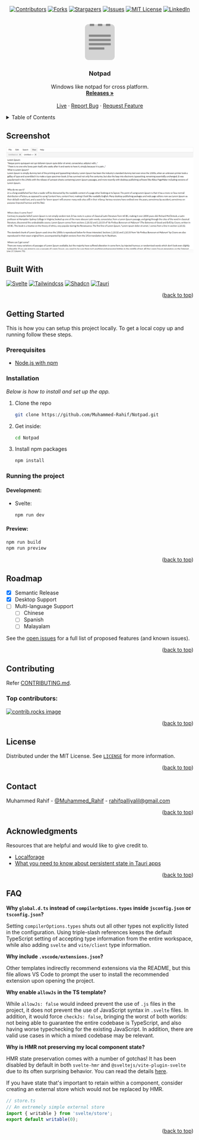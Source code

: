 <!-- Improved compatibility of back to top link: See: https://github.com/Muhammed-Rahif/Notpad/pull/73 -->

<a id="readme-top"></a>

<!--
*** Thanks for checking out the Best-README-Template. If you have a suggestion
*** that would make this better, please fork the repo and create a pull request
*** or simply open an issue with the tag "enhancement".
*** Don't forget to give the project a star!
*** Thanks again! Now go create something AMAZING! :D
-->

<!-- PROJECT SHIELDS -->
<!--
*** I'm using markdown "reference style" links for readability.
*** Reference links are enclosed in brackets [ ] instead of parentheses ( ).
*** See the bottom of this document for the declaration of the reference variables
*** for contributors-url, forks-url, etc. This is an optional, concise syntax you may use.
*** https://www.markdownguide.org/basic-syntax/#reference-style-links
-->
<div align="center">

[![Contributors][contributors-shield]][contributors-url]
[![Forks][forks-shield]][forks-url]
[![Stargazers][stars-shield]][stars-url]
[![Issues][issues-shield]][issues-url]
[![MIT License][license-shield]][license-url]
[![LinkedIn][linkedin-shield]][linkedin-url]

</div>

<!-- PROJECT LOGO -->
<br />
<div align="center">
  <a href="https://muhammed-rahif.github.io/Notpad/">
    <img src="public/logo.png" alt="Logo" width="80" >
  </a>
  <h3 align="center">Notpad</h3>

  <p align="center">
    Windows like notpad for cross platform.
    <br />
    <a href="https://github.com/Muhammed-Rahif/Notpad/releases"><strong>Releases »</strong></a>
    <br />
    <br />
    <a href="https://muhammed-rahif.github.io/Notpad/">Live</a>
    ·
    <a href="https://github.com/Muhammed-Rahif/Notpad/issues/new?labels=bug">Report Bug</a>
    ·
    <a href="https://github.com/Muhammed-Rahif/Notpad/issues/new?labels=enhancement">Request Feature</a>
  </p>
</div>

<!-- TABLE OF CONTENTS -->
<details>
  <summary>Table of Contents</summary>
  <ol>
    <li>
      <a href="#screenshot">Screenshot</a>
    </li>
    <li>
      <a href="#built-with">Built With</a>
    </li>
    <li>
      <a href="#getting-started">Getting Started</a>
      <ul>
        <li><a href="#prerequisites">Prerequisites</a></li>
        <li><a href="#installation">Installation</a></li>
        <li><a href="#running">Running</a></li>
      </ul>
    </li>
    <li><a href="#roadmap">Roadmap</a></li>
    <li><a href="#contributing">Contributing</a></li>
    <li><a href="#license">License</a></li>
    <li><a href="#contact">Contact</a></li>
    <li><a href="#acknowledgments">Acknowledgments</a></li>
  </ol>
</details>

<!-- ABOUT THE PROJECT -->
<!-- ## About The Project -->
<!-- <p align="right">(<a href="#readme-top">back to top</a>)</p> -->

## Screenshot

[![Product Name Screen Shot][product-screenshot]](https://muhammed-rahif.github.io/Notpad/)

## Built With

[![Svelte][svelte-logo]][svelte-url]
[![Tailwindcss][tailwind-logo]][tailwind-url]
[![Shadcn][shadcnui-logo]][shadcnui-url]
[![Tauri][tauri-logo]][tauri-url]

[svelte-logo]: https://img.shields.io/badge/svelte-000000?style=for-the-badge&logo=svelte
[svelte-url]: https://svelte.dev/
[tailwind-logo]: https://img.shields.io/badge/tailwind-000000?style=for-the-badge&logo=tailwindcss
[tailwind-url]: https://tailwindcss.com/
[shadcnui-logo]: https://img.shields.io/badge/shadcn/svelte-000000?style=for-the-badge&logo=shadcnui&logoColor=orange
[shadcnui-url]: https://shadcn-svelte.com/
[tauri-logo]: https://img.shields.io/badge/Tauri-000000?style=for-the-badge&logo=tauri
[tauri-url]: https://tauri.app/

<p align="right">(<a href="#readme-top">back to top</a>)</p>

<!-- GETTING STARTED -->

## Getting Started

This is how you can setup this project locally.
To get a local copy up and running follow these steps.

### Prerequisites

- [Node.js with npm](https://nodejs.org/en/download/)

### Installation

_Below is how to install and set up the app._

1. Clone the repo
   ```sh
   git clone https://github.com/Muhammed-Rahif/Notpad.git
   ```
1. Get inside:
   ```sh
   cd Notpad
   ```
1. Install npm packages
   ```sh
   npm install
   ```

### Running the project

#### Development:

- Svelte:
  ```sh
  npm run dev
  ```

#### Preview:

```sh
npm run build
npm run preview
```

<p align="right">(<a href="#readme-top">back to top</a>)</p>

<!-- ROADMAP -->

## Roadmap

- [x] Semantic Release
- [x] Desktop Support
- [ ] Multi-language Support
  - [ ] Chinese
  - [ ] Spanish
  - [ ] Malayalam

See the [open issues](https://github.com/Muhammed-Rahif/Notpad/issues) for a full list of proposed features (and known issues).

<p align="right">(<a href="#readme-top">back to top</a>)</p>

<!-- CONTRIBUTING -->

## Contributing

Refer [CONTRIBUTING.md](CONTRIBUTING.md).

### Top contributors:

<a href="https://github.com/Muhammed-Rahif/Notpad/graphs/contributors">
  <img src="https://contrib.rocks/image?repo=Muhammed-Rahif/Notpad" alt="contrib.rocks image" />
</a>

<p align="right">(<a href="#readme-top">back to top</a>)</p>

<!-- LICENSE -->

## License

Distributed under the MIT License. See [`LICENSE`](LICENSE) for more information.

<p align="right">(<a href="#readme-top">back to top</a>)</p>

<!-- CONTACT -->

## Contact

Muhammed Rahif - [@Muhammed_Rahif](https://x.com/Muhammed_Rahif) - rahifpalliyalil@gmail.com

<p align="right">(<a href="#readme-top">back to top</a>)</p>

<!-- ACKNOWLEDGMENTS -->

## Acknowledgments

Resources that are helpful and would like to give credit to.

- [Localforage](https://localforage.github.io/localForage)
- [What you need to know about persistent state in Tauri apps](https://aptabase.com/blog/persistent-state-tauri-apps)

<p align="right">(<a href="#readme-top">back to top</a>)</p>

## FAQ

**Why `global.d.ts` instead of `compilerOptions.types` inside `jsconfig.json` or `tsconfig.json`?**

Setting `compilerOptions.types` shuts out all other types not explicitly listed in the configuration. Using triple-slash references keeps the default TypeScript setting of accepting type information from the entire workspace, while also adding `svelte` and `vite/client` type information.

**Why include `.vscode/extensions.json`?**

Other templates indirectly recommend extensions via the README, but this file allows VS Code to prompt the user to install the recommended extension upon opening the project.

**Why enable `allowJs` in the TS template?**

While `allowJs: false` would indeed prevent the use of `.js` files in the project, it does not prevent the use of JavaScript syntax in `.svelte` files. In addition, it would force `checkJs: false`, bringing the worst of both worlds: not being able to guarantee the entire codebase is TypeScript, and also having worse typechecking for the existing JavaScript. In addition, there are valid use cases in which a mixed codebase may be relevant.

**Why is HMR not preserving my local component state?**

HMR state preservation comes with a number of gotchas! It has been disabled by default in both `svelte-hmr` and `@sveltejs/vite-plugin-svelte` due to its often surprising behavior. You can read the details [here](https://github.com/rixo/svelte-hmr#svelte-hmr).

If you have state that's important to retain within a component, consider creating an external store which would not be replaced by HMR.

```ts
// store.ts
// An extremely simple external store
import { writable } from 'svelte/store';
export default writable(0);
```

<p align="right">(<a href="#readme-top">back to top</a>)</p>

<!-- MARKDOWN LINKS & IMAGES -->
<!-- https://www.markdownguide.org/basic-syntax/#reference-style-links -->

[contributors-shield]: https://img.shields.io/github/contributors/Muhammed-Rahif/Notpad.svg?style=for-the-badge
[contributors-url]: https://github.com/Muhammed-Rahif/Notpad/graphs/contributors
[forks-shield]: https://img.shields.io/github/forks/Muhammed-Rahif/Notpad.svg?style=for-the-badge
[forks-url]: https://github.com/Muhammed-Rahif/Notpad/network/members
[stars-shield]: https://img.shields.io/github/stars/Muhammed-Rahif/Notpad.svg?style=for-the-badge
[stars-url]: https://github.com/Muhammed-Rahif/Notpad/stargazers
[issues-shield]: https://img.shields.io/github/issues/Muhammed-Rahif/Notpad.svg?style=for-the-badge
[issues-url]: https://github.com/Muhammed-Rahif/Notpad/issues
[license-shield]: https://img.shields.io/github/license/Muhammed-Rahif/Notpad.svg?style=for-the-badge
[license-url]: https://github.com/Muhammed-Rahif/Notpad/blob/main/LICENSE
[linkedin-shield]: https://img.shields.io/badge/-LinkedIn-black.svg?style=for-the-badge&logo=linkedin&colorB=555
[linkedin-url]: https://linkedin.com/in/Muhammed-Rahif
[product-screenshot]: public/screenshot.png
